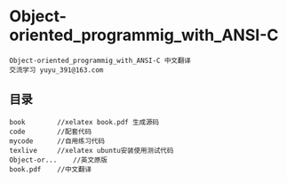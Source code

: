 # Object-oriented_programmig_with_ANSI-C
	Object-oriented_programmig_with_ANSI-C 中文翻译
	交流学习 yuyu_391@163.com
## 目录
	book		//xelatex book.pdf 生成源码
 	code		//配套代码
 	mycode		//自用练习代码
	texlive 	//xelatex ubuntu安装使用测试代码
	Object-or...	//英文原版
	book.pdf	//中文翻译